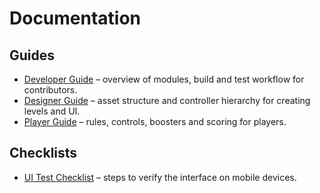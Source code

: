 # Documentation

## Guides
- [Developer Guide](developer-guide.md) – overview of modules, build and test workflow for contributors.
- [Designer Guide](designer-guide.md) – asset structure and controller hierarchy for creating levels and UI.
- [Player Guide](player-guide.md) – rules, controls, boosters and scoring for players.

## Checklists
- [UI Test Checklist](UI_TEST_CHECKLIST.md) – steps to verify the interface on mobile devices.

